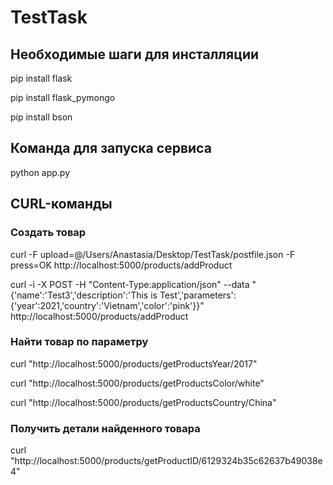 # TestTask
## Необходимые шаги для инсталляции
pip install flask

pip install flask_pymongo

pip install bson

## Команда для запуска сервиса
python app.py
## CURL-команды
### Создать товар
curl -F upload=@/Users/Anastasia/Desktop/TestTask/postfile.json -F press=OK http://localhost:5000/products/addProduct

curl -i -X POST -H "Content-Type:application/json" --data "{'name':'Test3','description':'This is Test','parameters':{'year':2021,'country':'Vietnam','color':'pink'}}" http://localhost:5000/products/addProduct

### Найти товар по параметру
curl "http://localhost:5000/products/getProductsYear/2017"

curl "http://localhost:5000/products/getProductsColor/white"

curl "http://localhost:5000/products/getProductsCountry/China"

### Получить детали найденного товара
curl "http://localhost:5000/products/getProductID/6129324b35c62637b49038e4"
